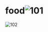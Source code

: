 # food![101](https://user-images.githubusercontent.com/105308559/169499189-dbf2e53c-f9aa-4bc2-8016-5ceabd785a4f.JPG)
![102](https://user-images.githubusercontent.com/105308559/169499249-a50c0df3-db21-4c27-929f-f730a4b56916.JPG)
